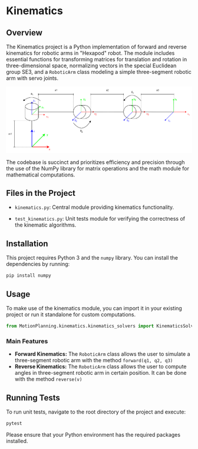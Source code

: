 # Kinematics

## Overview

The Kinematics project is a Python implementation of forward and reverse kinematics for robotic arms in "Hexapod" robot. The module includes essential functions for transforming matrices for translation and rotation in three-dimensional space, normalizing vectors in the special Euclidean group SE3, and a `RoboticArm` class modeling a simple three-segment robotic arm with servo joints.

![alt text](docs/images/image.png)

The codebase is succinct and prioritizes efficiency and precision through the use of the NumPy library for matrix operations and the math module for mathematical computations.

## Files in the Project

- `kinematics.py`: Central module providing kinematics functionality.

- `test_kinematics.py`: Unit tests module for verifying the correctness of the kinematic algorithms.

## Installation

This project requires Python 3 and the `numpy` library. You can install the dependencies by running:

```bash
pip install numpy
```

## Usage

To make use of the kinematics module, you can import it in your existing project or run it standalone for custom computations.

```python
from MotionPlanning.kinematics.kinematics_solvers import KinematicsSolver
```

### Main Features
- **Forward Kinematics:** The `RoboticArm` class allows the user to simulate a three-segment robotic arm with the method `forward(q1, q2, q3)`
- **Reverse Kinematics:** The `RoboticArm` class allows the user to compute angles in three-segment robotic arm in certain position. It can be done with the method `reverse(v)`

## Running Tests

To run unit tests, navigate to the root directory of the project and execute:

```bash
pytest
```

Please ensure that your Python environment has the required packages installed.
